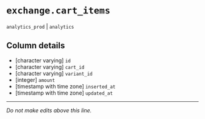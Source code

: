 # `exchange.cart_items`
`analytics_prod` | `analytics`

## Column details
* [character varying] `id`
* [character varying] `cart_id`
* [character varying] `variant_id`
* [integer]   `amount`
* [timestamp with time zone] `inserted_at`
* [timestamp with time zone] `updated_at`

-------------------------------------------------------------------------------
*Do not make edits above this line.*
